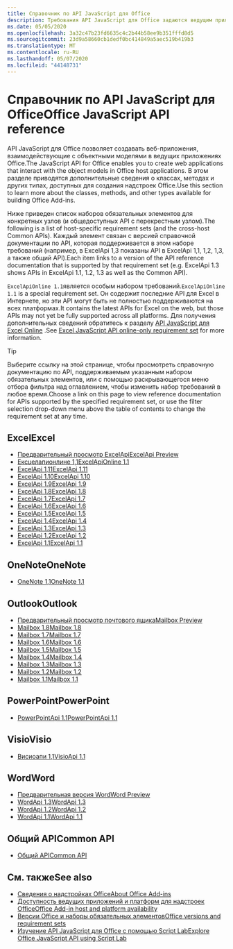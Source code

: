 ```yaml
---
title: Справочник по API JavaScript для Office
description: Требования API JavaScript для Office задаются ведущим приложением.
ms.date: 05/05/2020
ms.openlocfilehash: 3a32c47b23fd6635c4c2b44b58ee9b351fffd8d5
ms.sourcegitcommit: 23d9a58660cb1dedf0bc414849a5aec519b419b3
ms.translationtype: MT
ms.contentlocale: ru-RU
ms.lasthandoff: 05/07/2020
ms.locfileid: "44148731"
---
```

# <a name="office-javascript-api-reference"></a><span data-ttu-id="68dc8-103">Справочник по API JavaScript для Office</span><span class="sxs-lookup"><span data-stu-id="68dc8-103">Office JavaScript API reference</span></span>

<span data-ttu-id="68dc8-104">API JavaScript для Office позволяет создавать веб-приложения, взаимодействующие с объектными моделями в ведущих приложениях Office.</span><span class="sxs-lookup"><span data-stu-id="68dc8-104">The JavaScript API for Office enables you to create web applications that interact with the object models in Office host applications.</span></span> <span data-ttu-id="68dc8-105">В этом разделе приводятся дополнительные сведения о классах, методах и других типах, доступных для создания надстроек Office.</span><span class="sxs-lookup"><span data-stu-id="68dc8-105">Use this section to learn more about the classes, methods, and other types available for building Office Add-ins.</span></span>

<span data-ttu-id="68dc8-106">Ниже приведен список наборов обязательных элементов для конкретных узлов (и общедоступных API с перекрестным узлом).</span><span class="sxs-lookup"><span data-stu-id="68dc8-106">The following is a list of host-specific requirement sets (and the cross-host Common APIs).</span></span> <span data-ttu-id="68dc8-107">Каждый элемент связан с версией справочной документации по API, которая поддерживается в этом наборе требований (например, в ExcelApi 1,3 показаны API в ExcelApi 1,1, 1,2, 1,3, а также общий API).</span><span class="sxs-lookup"><span data-stu-id="68dc8-107">Each item links to a version of the API reference documentation that is supported by that requirement set (e.g. ExcelApi 1.3 shows APIs in ExcelApi 1.1, 1.2, 1.3 as well as the Common API).</span></span>

<span data-ttu-id="68dc8-108">`ExcelApiOnline 1.1`является особым набором требований.</span><span class="sxs-lookup"><span data-stu-id="68dc8-108">`ExcelApiOnline 1.1` is a special requirement set.</span></span> <span data-ttu-id="68dc8-109">Он содержит последние API для Excel в Интернете, но эти API могут быть не полностью поддерживаются на всех платформах.</span><span class="sxs-lookup"><span data-stu-id="68dc8-109">It contains the latest APIs for Excel on the web, but those APIs may not yet be fully supported across all platforms.</span></span> <span data-ttu-id="68dc8-110">Для получения дополнительных сведений обратитесь к разделу [API JavaScript для Excel Online](/office/dev/add-ins/reference/requirement-sets/excel-api-online-requirement-set) .</span><span class="sxs-lookup"><span data-stu-id="68dc8-110">See [Excel JavaScript API online-only requirement set](/office/dev/add-ins/reference/requirement-sets/excel-api-online-requirement-set) for more information.</span></span>

> [!TIP]
> <span data-ttu-id="68dc8-111">Выберите ссылку на этой странице, чтобы просмотреть справочную документацию по API, поддерживаемым указанным набором обязательных элементов, или с помощью раскрывающегося меню отбора фильтра над оглавлением, чтобы изменить набор требований в любое время.</span><span class="sxs-lookup"><span data-stu-id="68dc8-111">Choose a link on this page to view reference documentation for APIs supported by the specified requirement set, or use the filter selection drop-down menu above the table of contents to change the requirement set at any time.</span></span>

## <a name="excel"></a><span data-ttu-id="68dc8-112">Excel</span><span class="sxs-lookup"><span data-stu-id="68dc8-112">Excel</span></span>

- [<span data-ttu-id="68dc8-113">Предварительный просмотр ExcelApi</span><span class="sxs-lookup"><span data-stu-id="68dc8-113">ExcelApi Preview</span></span>](/javascript/api/excel?view=excel-js-preview)
- [<span data-ttu-id="68dc8-114">Ексцелапионлине 1,1</span><span class="sxs-lookup"><span data-stu-id="68dc8-114">ExcelApiOnline 1.1</span></span>](/javascript/api/excel?view=excel-js-online)
- [<span data-ttu-id="68dc8-115">ExcelApi 1,11</span><span class="sxs-lookup"><span data-stu-id="68dc8-115">ExcelApi 1.11</span></span>](/javascript/api/excel?view=excel-js-1.11)
- [<span data-ttu-id="68dc8-116">ExcelApi 1.10</span><span class="sxs-lookup"><span data-stu-id="68dc8-116">ExcelApi 1.10</span></span>](/javascript/api/excel?view=excel-js-1.10)
- [<span data-ttu-id="68dc8-117">ExcelApi 1.9</span><span class="sxs-lookup"><span data-stu-id="68dc8-117">ExcelApi 1.9</span></span>](/javascript/api/excel?view=excel-js-1.9)
- [<span data-ttu-id="68dc8-118">ExcelApi 1.8</span><span class="sxs-lookup"><span data-stu-id="68dc8-118">ExcelApi 1.8</span></span>](/javascript/api/excel?view=excel-js-1.8)
- [<span data-ttu-id="68dc8-119">ExcelApi 1.7</span><span class="sxs-lookup"><span data-stu-id="68dc8-119">ExcelApi 1.7</span></span>](/javascript/api/excel?view=excel-js-1.7)
- [<span data-ttu-id="68dc8-120">ExcelApi 1.6</span><span class="sxs-lookup"><span data-stu-id="68dc8-120">ExcelApi 1.6</span></span>](/javascript/api/excel?view=excel-js-1.6)
- [<span data-ttu-id="68dc8-121">ExcelApi 1.5</span><span class="sxs-lookup"><span data-stu-id="68dc8-121">ExcelApi 1.5</span></span>](/javascript/api/excel?view=excel-js-1.5)
- [<span data-ttu-id="68dc8-122">ExcelApi 1.4</span><span class="sxs-lookup"><span data-stu-id="68dc8-122">ExcelApi 1.4</span></span>](/javascript/api/excel?view=excel-js-1.4)
- [<span data-ttu-id="68dc8-123">ExcelApi 1.3</span><span class="sxs-lookup"><span data-stu-id="68dc8-123">ExcelApi 1.3</span></span>](/javascript/api/excel?view=excel-js-1.3)
- [<span data-ttu-id="68dc8-124">ExcelApi 1.2</span><span class="sxs-lookup"><span data-stu-id="68dc8-124">ExcelApi 1.2</span></span>](/javascript/api/excel?view=excel-js-1.2)
- [<span data-ttu-id="68dc8-125">ExcelApi 1.1</span><span class="sxs-lookup"><span data-stu-id="68dc8-125">ExcelApi 1.1</span></span>](/javascript/api/excel?view=excel-js-1.1)

## <a name="onenote"></a><span data-ttu-id="68dc8-126">OneNote</span><span class="sxs-lookup"><span data-stu-id="68dc8-126">OneNote</span></span>

- [<span data-ttu-id="68dc8-127">OneNote 1,1</span><span class="sxs-lookup"><span data-stu-id="68dc8-127">OneNote 1.1</span></span>](/javascript/api/onenote?view=onenote-js-1.1)

## <a name="outlook"></a><span data-ttu-id="68dc8-128">Outlook</span><span class="sxs-lookup"><span data-stu-id="68dc8-128">Outlook</span></span>

- [<span data-ttu-id="68dc8-129">Предварительный просмотр почтового ящика</span><span class="sxs-lookup"><span data-stu-id="68dc8-129">Mailbox Preview</span></span>](/javascript/api/outlook?view=outlook-js-preview)
- [<span data-ttu-id="68dc8-130">Mailbox 1.8</span><span class="sxs-lookup"><span data-stu-id="68dc8-130">Mailbox 1.8</span></span>](/javascript/api/outlook?view=outlook-js-1.8)
- [<span data-ttu-id="68dc8-131">Mailbox 1.7</span><span class="sxs-lookup"><span data-stu-id="68dc8-131">Mailbox 1.7</span></span>](/javascript/api/outlook?view=outlook-js-1.7)
- [<span data-ttu-id="68dc8-132">Mailbox 1.6</span><span class="sxs-lookup"><span data-stu-id="68dc8-132">Mailbox 1.6</span></span>](/javascript/api/outlook?view=outlook-js-1.6)
- [<span data-ttu-id="68dc8-133">Mailbox 1.5</span><span class="sxs-lookup"><span data-stu-id="68dc8-133">Mailbox 1.5</span></span>](/javascript/api/outlook?view=outlook-js-1.5)
- [<span data-ttu-id="68dc8-134">Mailbox 1.4</span><span class="sxs-lookup"><span data-stu-id="68dc8-134">Mailbox 1.4</span></span>](/javascript/api/outlook?view=outlook-js-1.4)
- [<span data-ttu-id="68dc8-135">Mailbox 1.3</span><span class="sxs-lookup"><span data-stu-id="68dc8-135">Mailbox 1.3</span></span>](/javascript/api/outlook?view=outlook-js-1.3)
- [<span data-ttu-id="68dc8-136">Mailbox 1.2</span><span class="sxs-lookup"><span data-stu-id="68dc8-136">Mailbox 1.2</span></span>](/javascript/api/outlook?view=outlook-js-1.2)
- [<span data-ttu-id="68dc8-137">Mailbox 1.1</span><span class="sxs-lookup"><span data-stu-id="68dc8-137">Mailbox 1.1</span></span>](/javascript/api/outlook?view=outlook-js-1.1)

## <a name="powerpoint"></a><span data-ttu-id="68dc8-138">PowerPoint</span><span class="sxs-lookup"><span data-stu-id="68dc8-138">PowerPoint</span></span>

- [<span data-ttu-id="68dc8-139">PowerPointApi 1.1</span><span class="sxs-lookup"><span data-stu-id="68dc8-139">PowerPointApi 1.1</span></span>](/javascript/api/powerpoint?view=powerpoint-js-1.1)

## <a name="visio"></a><span data-ttu-id="68dc8-140">Visio</span><span class="sxs-lookup"><span data-stu-id="68dc8-140">Visio</span></span>

- [<span data-ttu-id="68dc8-141">Висиоапи 1,1</span><span class="sxs-lookup"><span data-stu-id="68dc8-141">VisioApi 1.1</span></span>](/javascript/api/visio?view=visio-js-1.1)

## <a name="word"></a><span data-ttu-id="68dc8-142">Word</span><span class="sxs-lookup"><span data-stu-id="68dc8-142">Word</span></span>

- [<span data-ttu-id="68dc8-143">Предварительная версия Word</span><span class="sxs-lookup"><span data-stu-id="68dc8-143">Word Preview</span></span>](/javascript/api/word?view=word-js-preview)
- [<span data-ttu-id="68dc8-144">WordApi 1.3</span><span class="sxs-lookup"><span data-stu-id="68dc8-144">WordApi 1.3</span></span>](/javascript/api/word?view=word-js-1.3)
- [<span data-ttu-id="68dc8-145">WordApi 1.2</span><span class="sxs-lookup"><span data-stu-id="68dc8-145">WordApi 1.2</span></span>](/javascript/api/word?view=word-js-1.2)
- [<span data-ttu-id="68dc8-146">WordApi 1.1</span><span class="sxs-lookup"><span data-stu-id="68dc8-146">WordApi 1.1</span></span>](/javascript/api/word?view=word-js-1.1)

## <a name="common-api"></a><span data-ttu-id="68dc8-147">Общий API</span><span class="sxs-lookup"><span data-stu-id="68dc8-147">Common API</span></span>

- [<span data-ttu-id="68dc8-148">Общий API</span><span class="sxs-lookup"><span data-stu-id="68dc8-148">Common API</span></span>](/javascript/api/office?view=common-js)

## <a name="see-also"></a><span data-ttu-id="68dc8-149">См. также</span><span class="sxs-lookup"><span data-stu-id="68dc8-149">See also</span></span>

- [<span data-ttu-id="68dc8-150">Сведения о надстройках Office</span><span class="sxs-lookup"><span data-stu-id="68dc8-150">About Office Add-ins</span></span>](/office/dev/add-ins/overview)
- [<span data-ttu-id="68dc8-151">Доступность ведущих приложений и платформ для надстроек Office</span><span class="sxs-lookup"><span data-stu-id="68dc8-151">Office Add-in host and platform availability</span></span>](/office/dev/add-ins/overview/office-add-in-availability)
- [<span data-ttu-id="68dc8-152">Версии Office и наборы обязательных элементов</span><span class="sxs-lookup"><span data-stu-id="68dc8-152">Office versions and requirement sets</span></span>](/office/dev/add-ins/develop/office-versions-and-requirement-sets)
- [<span data-ttu-id="68dc8-153">Изучение API JavaScript для Office с помощью Script Lab</span><span class="sxs-lookup"><span data-stu-id="68dc8-153">Explore Office JavaScript API using Script Lab</span></span>](/office/dev/add-ins/overview/explore-with-script-lab)
